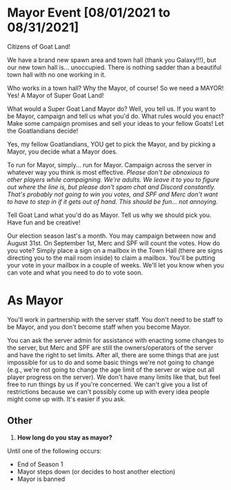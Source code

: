 # Mayor Event [08/01/2021 to 08/31/2021]

Citizens of Goat Land!

We have a brand new spawn area and town hall (thank you Galaxy!!!), but our new town hall is... unoccupied. There is
nothing sadder than a beautiful town hall with no one working in it.

Who works in a town hall? Why the Mayor, of course! So we need a MAYOR! Yes! A Mayor of Super Goat Land!

What would a Super Goat Land Mayor do? Well, you tell us. If you want to be Mayor, campaign and tell us what you'd do.
What rules would you enact? Make some campaign promises and sell your ideas to your fellow Goats! Let the Goatlandians
decide!

Yes, my fellow Goatlandians, YOU get to pick the Mayor, and by picking a Mayor, you decide what a Mayor does.

To run for Mayor, simply... run for Mayor. Campaign across the server in whatever way you think is most effective.
_Please don't be obnoxious to other players while campaigning. We're adults. We leave it to you to figure out where the
line is, but please don't spam chat and Discord constantly. That's probably not going to win you votes, and SPF and Merc
don't want to have to step in if it gets out of hand. This should be fun... not annoying._

Tell Goat Land what you'd do as Mayor. Tell us why we should pick you. Have fun and be creative!

Our election season last's a month. You may campaign between now and August 31st. On September 1st, Merc and SPF will
count the votes. How do you vote? Simply place a sign on a mailbox in the Town Hall (there are signs directing you to
the mail room inside) to claim a mailbox. You'll be putting your vote in your mailbox in a couple of weeks. We'll let
you know when you can vote and what you need to do to vote soon.

# As Mayor

You'll work in partnership with the server staff. You don't need to be staff to be Mayor, and you don't become staff
when you become Mayor.

You can ask the server admin for assistance with enacting some changes to the server, but Merc and SPF are still the
owners/operators of the server and have the right to set limits. After all, there are some things that are just
impossible for us to do and some basic things we're not going to change (e.g., we're not going to change the age limit
of the server or wipe out all player progress on the server). We don't have many limits like that, but feel free to run
things by us if you're concerned. We can't give you a list of restrictions because we can't possibly come up with every
idea people might come up with. It's easier if you ask.

## Other

1. **How long do you stay as mayor?**

Until one of the following occurs:

- End of Season 1
- Mayor steps down (or decides to host another election)
- Mayor is banned
